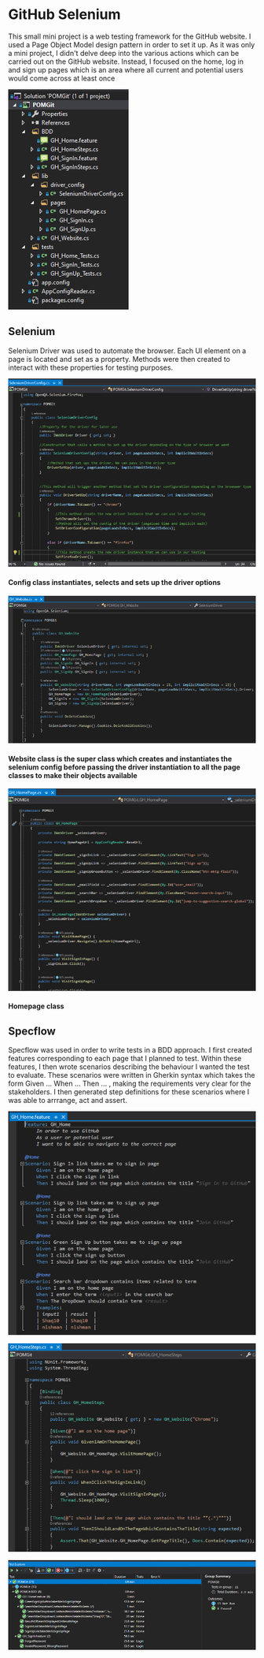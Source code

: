 # GitHub Selenium
This small mini project is a web testing framework for the GitHub website. I used a Page Object Model design pattern in order to set it up. As it was only a mini project, I didn't delve deep into the various actions which can be carried out on the GitHub website. Instead, I focused on the home, log in and sign up pages which is an area where all current and potential users would come across at least once

![image](https://github.com/Shaq10/GitHubSelenium/blob/main/setup.png)

## Selenium
Selenium Driver was used to automate the browser. Each UI element on a page is located and set as a property. Methods were then created to interact with these properties for testing purposes. 

![image](https://github.com/Shaq10/GitHubSelenium/blob/main/config.png)
#### Config class instantiates, selects and sets up the driver options 

![image](https://github.com/Shaq10/GitHubSelenium/blob/main/super.png)
#### Website class is the super class which creates and instantiates the selenium config before passing the driver instantiation to all the page classes to make their objects available

![image](https://github.com/Shaq10/GitHubSelenium/blob/main/homepage.png)
#### Homepage class

## Specflow
Specflow was used in order to write tests in a BDD approach. I first created features corresponding to each page that I planned to test. Within these features, I then wrote scenarios describing the behaviour I wanted the test to evaluate. These scenarios were written in Gherkin syntax which takes the form Given ... When ... Then ... , making the requirements very clear for the stakeholders. I then generated step definitions for these scenarios where I was able to arrrange, act and assert.

![image](https://github.com/Shaq10/GitHubSelenium/blob/main/feature.png)

![image](https://github.com/Shaq10/GitHubSelenium/blob/main/steps.png)

![image](https://github.com/Shaq10/GitHubSelenium/blob/main/tests.png)


